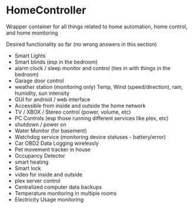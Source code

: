 # HomeController
Wrapper container for all things related to home automation, home control, and home monitoring

Desired functionality so far (no wrong answers in this section)
- Smart Lights
- Smart blinds (esp in the bedroom)
- alarm clock / sleep monitor and control (ties in with things in the bedroom)
- Garage door control
- weather station (monitoring only) Temp, Wind (speed/direction), rain, humidity, sun intensity
- GUI for android / web interface
- Accessible from inside and outside the home network
- TV / XBOX / Stereo control (power, volume, etc)
- PC Controls (esp those running different services like plex, etc)
-   shutdown / power on
- Water Monitor (for basement)
- Watchdog service (monitoring device statuses - battery/error) 
- Car OBD2 Data Logging wirelessly
- Pet movement tracker in house
- Occupancy Detector
- smart heating
- Smart lock
- video for inside and outside
- plex server control
- Centralized computer data backups
- Temperature monitoring in multiple rooms
- Electricity Usage monitoring
